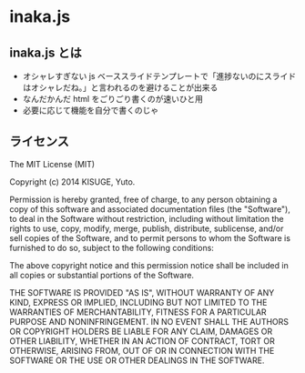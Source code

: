inaka.js
========


inaka.js とは
------------

*    オシャレすぎない js ベーススライドテンプレートで「進捗ないのにスライドはオシャレだね。」と言われるのを避けることが出来る
*    なんだかんだ html をごりごり書くのが速いひと用
*    必要に応じて機能を自分で書くのじゃ

ライセンス
--------

The MIT License (MIT)

Copyright (c) 2014 KISUGE, Yuto.

Permission is hereby granted, free of charge, to any person obtaining a copy
of this software and associated documentation files (the "Software"), to deal
in the Software without restriction, including without limitation the rights
to use, copy, modify, merge, publish, distribute, sublicense, and/or sell
copies of the Software, and to permit persons to whom the Software is
furnished to do so, subject to the following conditions:

The above copyright notice and this permission notice shall be included in
all copies or substantial portions of the Software.

THE SOFTWARE IS PROVIDED "AS IS", WITHOUT WARRANTY OF ANY KIND, EXPRESS OR
IMPLIED, INCLUDING BUT NOT LIMITED TO THE WARRANTIES OF MERCHANTABILITY,
FITNESS FOR A PARTICULAR PURPOSE AND NONINFRINGEMENT. IN NO EVENT SHALL THE
AUTHORS OR COPYRIGHT HOLDERS BE LIABLE FOR ANY CLAIM, DAMAGES OR OTHER
LIABILITY, WHETHER IN AN ACTION OF CONTRACT, TORT OR OTHERWISE, ARISING FROM,
OUT OF OR IN CONNECTION WITH THE SOFTWARE OR THE USE OR OTHER DEALINGS IN
THE SOFTWARE.
